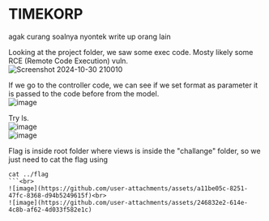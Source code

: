 # TIMEKORP

agak curang soalnya nyontek write up orang lain

Looking at the project folder, we saw some exec code. Mosty likely some RCE (Remote Code Execution) vuln.<br>
![Screenshot 2024-10-30 210010](https://github.com/user-attachments/assets/76574eaa-9ffc-4d24-ab57-40f26dfa483c)

If we go to the controller code, we can see if we set format as parameter it is passed to the code before from the model.<br>
![image](https://github.com/user-attachments/assets/45ae1a07-be9b-4504-ae9d-5dc8a23a276a)

Try ls.<br>
![image](https://github.com/user-attachments/assets/af8b6906-c477-44a4-b43d-27bc2b15334a)<br>
![image](https://github.com/user-attachments/assets/52ebc732-eb66-486c-8cae-721462566a7a)

Flag is inside root folder where views is inside the "challange" folder, so we just need to cat the flag using <br>
```
cat ../flag
```<br>
![image](https://github.com/user-attachments/assets/a11be05c-8251-47fc-8368-d94b5249615f)<br>
![image](https://github.com/user-attachments/assets/246832e2-614e-4c8b-af62-4d033f582e1c)
